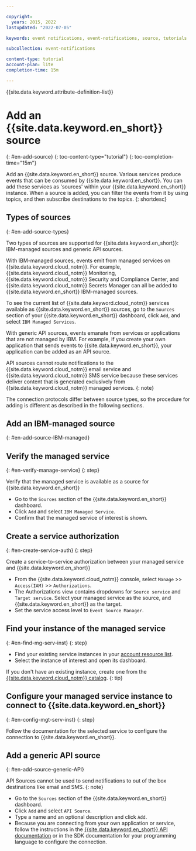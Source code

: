 ```yaml
---

copyright:
  years: 2015, 2022
lastupdated: "2022-07-05"

keywords: event notifications, event-notifications, source, tutorials

subcollection: event-notifications

content-type: tutorial
account-plan: lite
completion-time: 15m

---
```


{{site.data.keyword.attribute-definition-list}}

# Add an {{site.data.keyword.en_short}} source
{: #en-add-source}
{: toc-content-type="tutorial"}
{: toc-completion-time="15m"}

Add an {{site.data.keyword.en_short}} source. Various services produce events that can be consumed by {{site.data.keyword.en_short}}. You can add these services as 'sources' within your {{site.data.keyword.en_short}} instance. When a source is added, you can filter the events from it by using topics, and then subscribe destinations to the topics.
{: shortdesc}

## Types of sources
{: #en-add-source-types}

Two types of sources are supported for {{site.data.keyword.en_short}}: IBM-managed sources and generic API sources. 

With IBM-managed sources, events emit from managed services on {{site.data.keyword.cloud_notm}}. For example, {{site.data.keyword.cloud_notm}} Monitoring, {{site.data.keyword.cloud_notm}} Security and Compliance Center, and {{site.data.keyword.cloud_notm}} Secrets Manager can all be added to {{site.data.keyword.en_short}} IBM-managed sources. 

To see the current list of {{site.data.keyword.cloud_notm}} services available as {{site.data.keyword.en_short}} sources, go to the `Sources` section of your {{site.data.keyword.en_short}} dashboard, click `Add`, and select `IBM Managed Services`.

With generic API sources, events emanate from services or applications that are not managed by IBM. For example, if you create your own application that sends events to {{site.data.keyword.en_short}}, your application can be added as an API source. 

API sources cannot route notifications to the {{site.data.keyword.cloud_notm}} email service and {{site.data.keyword.cloud_notm}} SMS service because these services deliver content that is generated exclusively from {{site.data.keyword.cloud_notm}} managed services.
{: note}

The connection protocols differ between source types, so the procedure for adding is different as described in the following sections.

## Add an IBM-managed source
{: #en-add-source-IBM-managed}

## Verify the managed service
{: #en-verify-manage-service}
{: step}

Verify that the managed service is available as a source for {{site.data.keyword.en_short}}

- Go to the `Sources` section of the {{site.data.keyword.en_short}} dashboard.
- Click `Add` and select `IBM Managed Service`.
- Confirm that the managed service of interest is shown.

## Create a service authorization
{: #en-create-service-auth}
{: step}

Create a service-to-service authorization between your managed service and {{site.data.keyword.en_short}}

- From the {{site.data.keyword.cloud_notm}} console, select `Manage` >> `Access(IAM)` >> `Authorizations`.
- The Authorizations view contains dropdowns for `Source service` and `Target service`. Select your managed service as the source, and {{site.data.keyword.en_short}} as the target.
- Set the service access level to `Event Source Manager`.

## Find your instance of the managed service
{: #en-find-mg-serv-inst}
{: step}

- Find your existing service instances in your [account resource list](https://cloud.ibm.com/resources).
- Select the instance of interest and open its dashboard.

If you don't have an existing instance, create one from the [{{site.data.keyword.cloud_notm}} catalog](https://cloud.ibm.com/catalog).
{: tip}

## Configure your managed service instance to connect to {{site.data.keyword.en_short}}
{: #en-config-mgt-serv-inst}
{: step}

Follow the documentation for the selected service to configure the connection to {{site.data.keyword.en_short}}.

## Add a generic API source
{: #en-add-source-generic-API}

API Sources cannot be used to send notifications to out of the box destinations like email and SMS.
{: note}

- Go to the `Sources` section of the {{site.data.keyword.en_short}} dashboard.
- Click `Add` and select `API Source`.
- Type a name and an optional description and click `Add`.
- Because you are connecting from your own application or service, follow the instructions in the [{{site.data.keyword.en_short}} API documentation](https://cloud.ibm.com/apidocs/event-notifications/event-notifications?code=node) or in the SDK documentation for your programming language to configure the connection.

